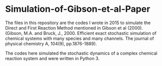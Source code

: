 # Simulation-of-Gibson-et-al-Paper
The files in this repository are the codes I wrote in 2015 to simulate the Direct and First Reaction Method mentioned in Gibson et al (2000).  
(Gibson, M.A. and Bruck, J., 2000. Efficient exact stochastic simulation of chemical systems with many species and many channels. 
The journal of physical chemistry A, 104(9), pp.1876-1889). 

The codes here simulated the stochastic dynamics of a complex chemical reaction system and were written in Python 3.
